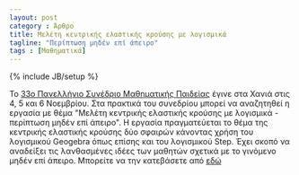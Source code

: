 ```yaml
---
layout: post
category : Άρθρο
title: Μελέτη κεντρικής ελαστικής κρούσης με λογισμικά
tagline: "Περίπτωση μηδέν επί άπειρο"
tags : [Μαθηματικά]
---
```

{% include JB/setup %}

To [33o Πανελλήνιο Συνέδριο Μαθηματικής Παιδείας](http://www.mathchan.gr/synedrio/) έγινε στα Χανιά στις 4, 5 και 6 Νοεμβρίου.
Στα πρακτικά του συνεδρίου μπορεί να αναζητηθεί η εργασία με θέμα "Μελέτη κεντρικής ελαστικής κρούσης με λογισμικά - περίπτωση μηδέν επί άπειρο".
Η εργασία πραγματεύεται το θέμα της κεντρικής ελαστικής κρούσης δύο σφαιρών κάνοντας χρήση του λογισμικού Geogebra όπως επίσης και του λογισμικού Step. 
Έχει σκοπό να αναδείξει τις λανθασμένες ιδέες των μαθητών σχετικά με το γινόμενο μηδέν επί άπειρο.
Μπορείτε να την κατεβάσετε από [εδώ](https://drive.google.com/open?id=0B2PMgebiPbrIaHJOX2FwVnNZd00)

